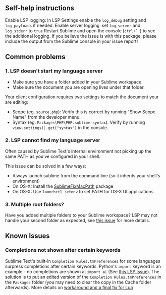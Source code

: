 ## Self-help instructions

Enable LSP logging: In LSP Settings enable the `log_debug` setting and `log_payloads` if needed.
Enable server logging: set `log_server` and `log_stderr` to `true`
Restart Sublime and open the console (``ctrl+` ``) to see the additional logging.
If you believe the issue is with this package, please include the output from the Sublime console in your issue report!

## Common problems

### 1. LSP doesn't start my language server

* Make sure you have a folder added in your Sublime workspace.
* Make sure the document you are opening lives under that folder.

Your client configuration requires two settings to match the document your are editing:

* Scope (eg. `source.php`): Verify this is correct by running "Show Scope Name" from the developer menu.
* Syntax (eg. `Packages\PHP\PHP.sublime-syntax`): Verify by running `view.settings().get("syntax")` in the console.

### 2. LSP cannot find my language server

Often caused by Sublime Text's internal environment not picking up the same PATH as you've configured in your shell.

This issue can be solved in a few ways:

* Always launch sublime from the command line (so it inherits your shell's environment)
* On OS-X: Install the [SublimeFixMacPath](https://github.com/int3h/SublimeFixMacPath) package
* On OS-X: Use `launchctl setenv` to set PATH for OS-X UI applications.

### 3. Multiple root folders?

Have you added multiple folders to your Sublime workspace? LSP may not handle your second folder as expected, see [this issue](https://github.com/tomv564/LSP/issues/81) for more details.

## Known Issues

### Completions not shown after certain keywords

Sublime Text's built-in `Completion Rules.tmPreferences` for some languages surpress completions after certain keywords.
Python's `import` keyword is an example - no completions are shown at `import a|` (See [this LSP issue](https://github.com/tomv564/LSP/issues/203)).
The solution is to put an edited version of the `Completion Rules.tmPreferences` in the `Packages` folder (you may need to clear the copy in the Cache folder afterwards).
More details on [workaround and a final fix for Lua](https://forum.sublimetext.com/t/bug-lua-autocomplete-not-working-between-if-then/36635)